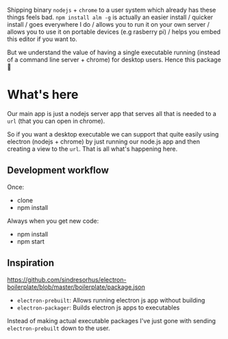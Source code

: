 Shipping binary `nodejs` + `chrome` to a user system which already has these things feels bad. `npm install alm -g` is actually an easier install / quicker install / goes everywhere I do / allows you to run it on your own server / allows you to use it on portable devices (e.g rasberry pi) / helps you embed this editor if you want to.

But we understand the value of having a single executable running (instead of a command line server + chrome) for desktop users. Hence this package 🌹

# What's here
Our main app is just a nodejs server app that serves all that is needed to a `url` (that you can open in chrome).

So if you want a desktop executable we can support that quite easily using electron (nodejs + chrome) by just running our node.js app and then creating a view to the `url`. That is all what's happening here.

## Development workflow

Once:

* clone
* npm install

Always when you get new code:

* npm install
* npm start


## Inspiration

https://github.com/sindresorhus/electron-boilerplate/blob/master/boilerplate/package.json

* `electron-prebuilt`: Allows running electron js app without building
* `electron-packager`: Builds electron js apps to executables

Instead of making actual executable packages I've just gone with sending `electron-prebuilt` down to the user.
